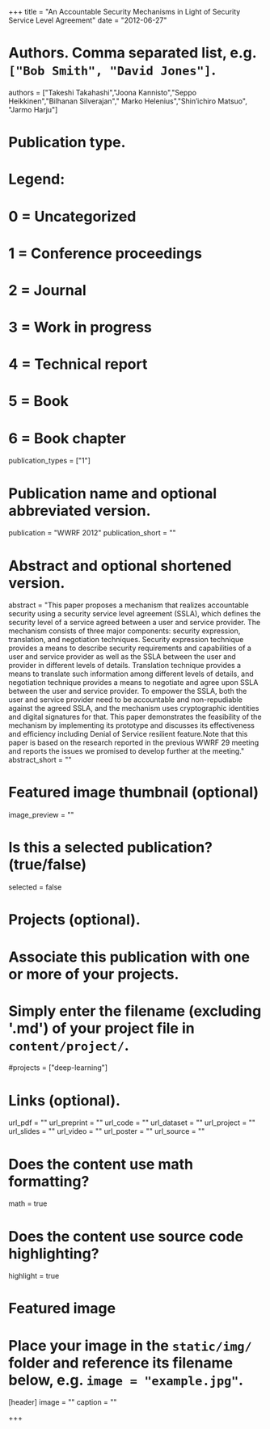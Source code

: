 +++
title = "An Accountable Security Mechanisms in Light of Security Service Level Agreement"
date = "2012-06-27"

# Authors. Comma separated list, e.g. `["Bob Smith", "David Jones"]`.
authors = ["Takeshi Takahashi","Joona Kannisto","Seppo Heikkinen","Bilhanan Silverajan"," Marko Helenius","Shin’ichiro Matsuo", "Jarmo Harju"]

# Publication type.
# Legend:
# 0 = Uncategorized
# 1 = Conference proceedings
# 2 = Journal
# 3 = Work in progress
# 4 = Technical report
# 5 = Book
# 6 = Book chapter
publication_types = ["1"]

# Publication name and optional abbreviated version.
publication = "WWRF 2012"
publication_short = ""

# Abstract and optional shortened version.
abstract = "This paper proposes a mechanism that realizes accountable security using a security service level agreement (SSLA), which defines the security level of a service agreed between a user and service provider. The mechanism consists of three major components: security expression, translation, and negotiation techniques. Security expression technique provides a means to describe security requirements and capabilities of a user and service provider as well as the SSLA between the user and provider in different levels of details. Translation technique provides a means to translate such information among different levels of details, and negotiation technique provides a means to negotiate and agree upon SSLA between the user and service provider. To empower the SSLA, both the user and service provider need to be accountable and non-repudiable against the agreed SSLA, and the mechanism uses cryptographic identities and digital signatures for that. This paper demonstrates the feasibility of the mechanism by implementing its prototype and discusses its effectiveness and efficiency including Denial of Service resilient feature.Note that this paper is based on the research reported in the previous WWRF 29 meeting and reports the issues we promised to develop further at the meeting."
abstract_short = ""

# Featured image thumbnail (optional)
image_preview = ""

# Is this a selected publication? (true/false)
selected = false

# Projects (optional).
#   Associate this publication with one or more of your projects.
#   Simply enter the filename (excluding '.md') of your project file in `content/project/`.
#projects = ["deep-learning"]

# Links (optional).
url_pdf = ""
url_preprint = ""
url_code = ""
url_dataset = ""
url_project = ""
url_slides = ""
url_video = ""
url_poster = ""
url_source = ""

# Does the content use math formatting?
math = true

# Does the content use source code highlighting?
highlight = true

# Featured image
# Place your image in the `static/img/` folder and reference its filename below, e.g. `image = "example.jpg"`.
[header]
image = ""
caption = ""

+++